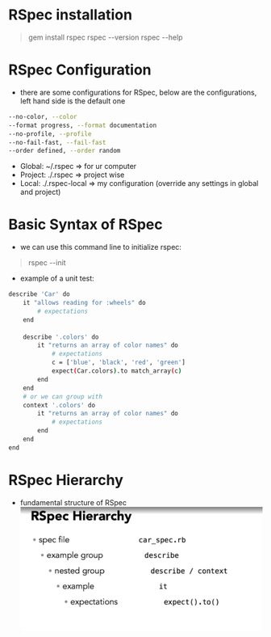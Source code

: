 # RSpec installation
> gem install rspec
> rspec --version
> rspec --help

# RSpec Configuration
- there are some configurations for RSpec, below are the configurations, left hand side is the default one
```bash
--no-color, --color
--format progress, --format documentation
--no-profile, --profile
--no-fail-fast, --fail-fast
--order defined, --order random
```
- Global: ~/.rspec => for ur computer
- Project: ./.rspec => project wise
- Local: ./.rspec-local => my configuration (override any settings in global and project)

# Basic Syntax of RSpec
- we can use this command line to initialize rspec:
> rspec --init
- example of a unit test:
```bash
describe 'Car' do
    it "allows reading for :wheels" do
        # expectations
    end

    describe '.colors' do
        it "returns an array of color names" do
            # expectations
            c = ['blue', 'black', 'red', 'green']
            expect(Car.colors).to match_array(c)
        end
    end
    # or we can group with
    context '.colors' do
        it "returns an array of color names" do
            # expectations
        end
    end
end
```

# RSpec Hierarchy
- fundamental structure of RSpec
![RSpec hierarchy](rspec-hierarchy.png)

